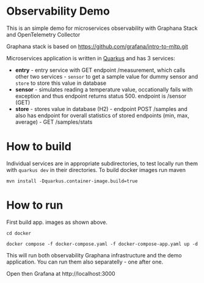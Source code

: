 # Observability Demo

This is an simple demo for microservices observability with Graphana Stack and OpenTelemetry Collector

Graphana stack is based on  https://github.com/grafana/intro-to-mltp.git

Microservices application is written in [Quarkus](https://quarkus.io) and has 3 services:
- **entry** - entry service with GET endpoint /measurement, which calls other two services - `sensor` to get a sample value for dummy sensor and `store` to store this value in database
- **sensor** - simulates reading a temperature value, occationally fails with exception and thus endpoint returns status 500. endpoint is /sensor (GET)
- **store** - stores value in database (H2) - endpoint POST /samples and also has endpoint for overall statistics of stored endpoints (min, max, average) - GET /samples/stats


# How to build
Individual services are in appropriate subdirectories, to test locally run them with `quarkus dev` in their directories. 
To build docker images run maven

```
mvn install -Dquarkus.container-image.build=true

```

# How to run

First build app. images as shown above.

```
cd docker 

docker compose -f docker-compose.yaml -f docker-compose-app.yaml up -d
```

This will run both observability Graphana infrastructure and the demo application. You can run them also separatelly - one after one.

Open then Grafana at http://localhost:3000
  